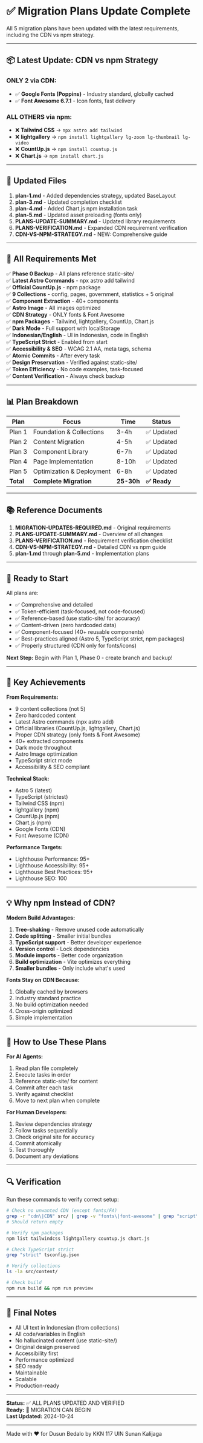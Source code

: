 # ✅ Migration Plans Update Complete

All 5 migration plans have been updated with the latest requirements, including the CDN vs npm strategy.

---

## 📦 Latest Update: CDN vs npm Strategy

### **ONLY 2 via CDN:**
- ✅ **Google Fonts (Poppins)** - Industry standard, globally cached
- ✅ **Font Awesome 6.7.1** - Icon fonts, fast delivery

### **ALL OTHERS via npm:**
- ❌ **Tailwind CSS** → `npx astro add tailwind`
- ❌ **lightgallery** → `npm install lightgallery lg-zoom lg-thumbnail lg-video`
- ❌ **CountUp.js** → `npm install countup.js`
- ❌ **Chart.js** → `npm install chart.js`

---

## 📄 Updated Files

1. **plan-1.md** - Added dependencies strategy, updated BaseLayout
2. **plan-3.md** - Updated completion checklist
3. **plan-4.md** - Added Chart.js npm installation task
4. **plan-5.md** - Updated asset preloading (fonts only)
5. **PLANS-UPDATE-SUMMARY.md** - Updated library requirements
6. **PLANS-VERIFICATION.md** - Expanded CDN requirement verification
7. **CDN-VS-NPM-STRATEGY.md** - NEW: Comprehensive guide

---

## 🎯 All Requirements Met

✅ **Phase 0 Backup** - All plans reference static-site/  
✅ **Latest Astro Commands** - npx astro add tailwind  
✅ **Official CountUp.js** - npm package  
✅ **9 Collections** - config, pages, government, statistics + 5 original  
✅ **Component Extraction** - 40+ components  
✅ **Astro Image** - All images optimized  
✅ **CDN Strategy** - ONLY fonts & Font Awesome  
✅ **npm Packages** - Tailwind, lightgallery, CountUp, Chart.js  
✅ **Dark Mode** - Full support with localStorage  
✅ **Indonesian/English** - UI in Indonesian, code in English  
✅ **TypeScript Strict** - Enabled from start  
✅ **Accessibility & SEO** - WCAG 2.1 AA, meta tags, schema  
✅ **Atomic Commits** - After every task  
✅ **Design Preservation** - Verified against static-site/  
✅ **Token Efficiency** - No code examples, task-focused  
✅ **Content Verification** - Always check backup  

---

## 📊 Plan Breakdown

| Plan | Focus | Time | Status |
|------|-------|------|--------|
| Plan 1 | Foundation & Collections | 3-4h | ✅ Updated |
| Plan 2 | Content Migration | 4-5h | ✅ Updated |
| Plan 3 | Component Library | 6-7h | ✅ Updated |
| Plan 4 | Page Implementation | 8-10h | ✅ Updated |
| Plan 5 | Optimization & Deployment | 6-8h | ✅ Updated |
| **Total** | **Complete Migration** | **25-30h** | **✅ Ready** |

---

## 📚 Reference Documents

1. **MIGRATION-UPDATES-REQUIRED.md** - Original requirements
2. **PLANS-UPDATE-SUMMARY.md** - Overview of all changes
3. **PLANS-VERIFICATION.md** - Requirement verification checklist
4. **CDN-VS-NPM-STRATEGY.md** - Detailed CDN vs npm guide
5. **plan-1.md** through **plan-5.md** - Implementation plans

---

## 🚀 Ready to Start

All plans are:
- ✅ Comprehensive and detailed
- ✅ Token-efficient (task-focused, not code-focused)
- ✅ Reference-based (use static-site/ for accuracy)
- ✅ Content-driven (zero hardcoded data)
- ✅ Component-focused (40+ reusable components)
- ✅ Best-practices aligned (Astro 5, TypeScript strict, npm packages)
- ✅ Properly structured (CDN only for fonts/icons)

**Next Step:** Begin with Plan 1, Phase 0 - create branch and backup!

---

## 🎉 Key Achievements

**From Requirements:**
- 9 content collections (not 5)
- Zero hardcoded content
- Latest Astro commands (npx astro add)
- Official libraries (CountUp.js, lightgallery, Chart.js)
- Proper CDN strategy (only fonts & Font Awesome)
- 40+ extracted components
- Dark mode throughout
- Astro Image optimization
- TypeScript strict mode
- Accessibility & SEO compliant

**Technical Stack:**
- Astro 5 (latest)
- TypeScript (strictest)
- Tailwind CSS (npm)
- lightgallery (npm)
- CountUp.js (npm)
- Chart.js (npm)
- Google Fonts (CDN)
- Font Awesome (CDN)

**Performance Targets:**
- Lighthouse Performance: 95+
- Lighthouse Accessibility: 95+
- Lighthouse Best Practices: 95+
- Lighthouse SEO: 100

---

## 💡 Why npm Instead of CDN?

**Modern Build Advantages:**
1. **Tree-shaking** - Remove unused code automatically
2. **Code splitting** - Smaller initial bundles
3. **TypeScript support** - Better developer experience
4. **Version control** - Lock dependencies
5. **Module imports** - Better code organization
6. **Build optimization** - Vite optimizes everything
7. **Smaller bundles** - Only include what's used

**Fonts Stay on CDN Because:**
1. Globally cached by browsers
2. Industry standard practice
3. No build optimization needed
4. Cross-origin optimized
5. Simple implementation

---

## 📖 How to Use These Plans

**For AI Agents:**
1. Read plan file completely
2. Execute tasks in order
3. Reference static-site/ for content
4. Commit after each task
5. Verify against checklist
6. Move to next plan when complete

**For Human Developers:**
1. Review dependencies strategy
2. Follow tasks sequentially
3. Check original site for accuracy
4. Commit atomically
5. Test thoroughly
6. Document any deviations

---

## 🔍 Verification

Run these commands to verify correct setup:

```bash
# Check no unwanted CDN (except fonts/FA)
grep -r "cdn\|CDN" src/ | grep -v "fonts\|font-awesome" | grep "script\|link"
# Should return empty

# Verify npm packages
npm list tailwindcss lightgallery countup.js chart.js

# Check TypeScript strict
grep "strict" tsconfig.json

# Verify collections
ls -la src/content/

# Check build
npm run build && npm run preview
```

---

## 📝 Final Notes

- All UI text in Indonesian (from collections)
- All code/variables in English
- No hallucinated content (use static-site/)
- Original design preserved
- Accessibility first
- Performance optimized
- SEO ready
- Maintainable
- Scalable
- Production-ready

---

**Status:** ✅ ALL PLANS UPDATED AND VERIFIED  
**Ready:** 🚀 MIGRATION CAN BEGIN  
**Last Updated:** 2024-10-24  

---

Made with ❤️ for Dusun Bedalo by KKN 117 UIN Sunan Kalijaga
